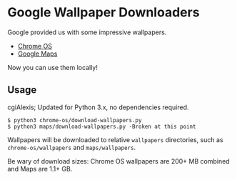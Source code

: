 # Google Wallpaper Downloaders

Google provided us with some impressive wallpapers.

* [Chrome OS][Chrome OS link]
* [Google Maps][Maps link]

Now you can use them locally!

## Usage

cgiAlexis; Updated for Python 3.x, no dependencies required.

```
$ python3 chrome-os/download-wallpapers.py
$ python3 maps/download-wallpapers.py -Broken at this point
```

Wallpapers will be downloaded to relative `wallpapers` directories,
such as `chrome-os/wallpapers` and `maps/wallpapers`.

Be wary of download sizes: Chrome OS wallpapers are 200+ MB combined and Maps are 1.1+ GB.


[Chrome OS link]: https://chrome.google.com/webstore/detail/chrome-os-wallpapers/dkfibabkihblcenahmcdmfepojcejoan
[Maps link]: https://chrome.google.com/webstore/detail/earth-view-from-google-ma/bhloflhklmhfpedakmangadcdofhnnoh
